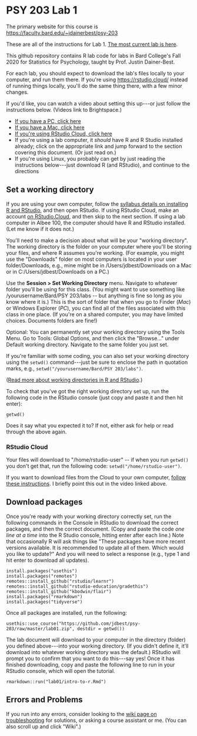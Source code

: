 # PSY 203 Lab 1

The primary website for this course is <https://faculty.bard.edu/~jdainerbest/psy-203>

These are all of the instructions for Lab 1. [The most current lab is here](../../.).

This github repository contains R lab code for labs in Bard College's Fall 2020 for Statistics for Psychology, taught by Prof. Justin Dainer-Best. 

For each lab, you should expect to download the lab's files locally to your computer, and run them there. If you're using https://rstudio.cloud/ instead of running things locally, you'll do the same thing there, with a few minor changes.

If you'd like, you can watch a video about setting this up---or just follow the instructions below. (Videos link to Brightspace.)

* <a href="https://bardcollege.brightspace.com/d2l/le/content/6809/viewContent/11977/View" target="_blank">If you have a PC, click here</a>
* <a href="https://bardcollege.brightspace.com/d2l/le/content/6809/viewContent/12005/View" target="_blank">If you have a Mac, click here</a>
* <a href="https://bardcollege.brightspace.com/d2l/le/content/6809/viewContent/11978/View" target="_blank">If you're using RStudio Cloud, click here</a>
* If you're using a lab computer, it *should* have R and R Studio installed already; click on the appropriate link and jump forward to the section covering this document. (Or just read on.)
* If you're using Linux, you probably can get by just reading the instructions below---just download R (and RStudio), and continue to the directions

## Set a working directory

If you are using your own computer, follow the [syllabus details on installing R and RStudio](https://faculty.bard.edu/~jdainerbest/psy-203/syllabus.html#installing-r-and-rstudio-on-your-own-computer), and then open RStudio. If using RStudio Cloud, make an account [on RStudio.Cloud](https://rstudio.cloud/), and then skip to the next section. If using a lab computer in Albee 100, the computer should have R and RStudio installed. (Let me know if it does not.)

You'll need to make a decision about what will be your "working directory". The working directory is the folder on your computer where you'll be storing your files, and where R assumes you're working. (For example, you might use the "Downloads" folder on most computers is located in your user folder/Downloads, e.g., mine might be in /Users/jdbest/Downloads on a Mac or in C:/Users/jdbest/Downloads on a PC.) 

Use the **Session > Set Working Directory** menu. Navigate to whatever folder you'll be using for this class. (You might want to use something like /yourusername/Bard/PSY 203/labs -- but anything is fine so long as you know where it is.) This is the sort of folder that when you go to Finder (*Mac*) or Windows Explorer (*PC*), you can find all of the files associated with this class in one place. (If you're on a shared computer, you may have limited choices. Documents folders are fine!)

Optional: You can permanently set your working directory using the Tools Menu. Go to Tools: Global Options, and then click the "Browse..." under Default working directory. Navigate to the same folder you just set.

If you're familiar with some coding, you can also set your working directory using the `setwd()` command---just be sure to enclose the path in quotation marks, e.g., `setwd("/yourusername/Bard/PSY 203/labs")`. 

([Read more about working directories in R and RStudio](https://support.rstudio.com/hc/en-us/articles/200711843-Working-Directories-and-Workspaces).)

To check that you've got the right working directory set up, run the following code in the RStudio console (just copy and paste it and then hit enter):

```
getwd()
```

Does it say what you expected it to? If not, either ask for help or read through the above again.

### RStudio Cloud

Your files will download to "/home/rstudio-user" -- if when you run `getwd()` you don't get that, run the following code: `setwd("/home/rstudio-user")`. 

If you want to download files from the Cloud to your own computer, [follow these instructions](https://support.rstudio.com/hc/en-us/articles/200713893-Uploading-and-Downloading-Files). I briefly point this out in the video linked above.

## Download packages

Once you're ready with your working directory correctly set, run the following commands in the Console in RStudio to download the correct packages, and then the correct document. (Copy and paste the code _one line at a time_ into the R Studio console, hitting enter after each line.) Note that occasionally R will ask things like "These packages have more recent versions available. It is recommended to update all of them. Which would you like to update?" And you will need to select a response (e.g., type 1 and hit enter to download all updates).

```
install.packages("usethis")
install.packages("remotes")
remotes::install_github("rstudio/learnr")
remotes::install_github("rstudio-education/gradethis")
remotes::install_github("kbodwin/flair")
install.packages("rmarkdown")
install.packages("tidyverse")
```

Once all packages are installed, run the following:

```
usethis::use_course("https://github.com/jdbest/psy-203/raw/master/lab01.zip", destdir = getwd())
```

The lab document will download to your computer in the directory (folder) you defined above---into your working directory. (If you didn't define it, it'll download into whatever working directory was the default.) RStudio will prompt you to confirm that you want to do this---say yes! Once it has finished downloading, copy and paste the following line to run in your RStudio console, which will open the tutorial. 

```
rmarkdown::run("lab01/intro-to-r.Rmd")
```

## Errors and Problems

If you run into any errors, consider looking to the [wiki page on troubleshooting](../../wiki/Installation-Errors-and-Problems) for solutions, or asking a course assistant or me. (You can also scroll up and click "Wiki".)
